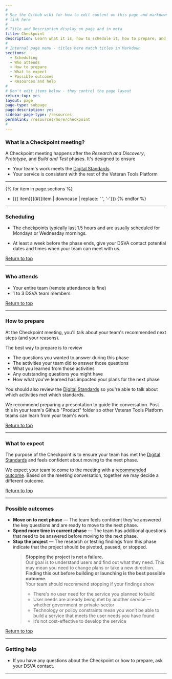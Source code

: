 ```yaml
---
#
# See the Github wiki for how to edit content on this page and markdown styles you can use:
# link here
#
# Title and Description display on page and in meta
title: Checkpoint
description: Learn what it is, how to schedule it, how to prepare, and what to expect.
#
# Internal page menu - titles here match titles in Markdown
sections:
  - Scheduling
  - Who attends
  - How to prepare
  - What to expect
  - Possible outcomes
  - Resources and help
#
# Don't edit items below - they control the page layout
return-top: yes
layout: page
page-type: subpage
page-description: yes
sidebar-page-type: /resources
permalink: /resources/more/checkpoint
#
---
```


### What is a Checkpoint meeting?

A Checkpoint meeting happens after the *Research and Discovery*, *Prototype*, and *Build and Test* phases. It's designed to ensure
* Your team's work meets the [Digital Standards]({{site.baseurl}}/digital-standards)
* Your service is consistent with the rest of the Veteran Tools Platform

<hr>

{% for item in page.sections %}
* [{{ item}}](#{{item | downcase | replace: ' ', '-'}})
{% endfor %}

<hr>

### Scheduling

* The checkpoints typically last 1.5 hours and are usually scheduled for Mondays or Wednesday mornings.

* At least a week before the phase ends, give your DSVA contact potential dates and times when your team can meet with us.

<a href="#">Return to top</a>

<hr>


### Who attends

* Your entire team (remote attendance is fine)
* 1 to 3 DSVA team members

<a href="#">Return to top</a>

<hr>


### How to prepare

At the Checkpoint meeting, you'll talk about your team's recommended next steps (and your reasons).

The best way to prepare is to review

* The questions you wanted to answer during this phase
* The activities your team did to answer those questions
* What you learned from those activities
* Any outstanding questions you might have
* How what you've learned has impacted your plans for the next phase

You should also review the [Digital Standards]({{site.baseurl}}/digital-standards) so you're able to talk about which activities met which standards.

We recommend preparing a presentation to guide the conversation. Post this in your team's Github "Product" folder so other Veteran Tools Platform teams can learn from your team's work.

<a href="#">Return to top</a>

<hr>


### What to expect

The purpose of the Checkpoint is to ensure your team has met the [Digital Standards]({{site.baseurl}}/digital-standards) and feels confident about moving to the next phase.

We expect your team to come to the meeting with a [recommended outcome](#possible-outcomes). Based on the meeting conversation, together we may decide a different outcome.

<a href="#">Return to top</a>

<hr>


### Possible outcomes

* **Move on to next phase** &mdash; The team feels confident they've answered the key questions and are ready to move to the next phase.
* **Spend more time in current phase** &mdash; The team has additional questions that need to be answered before moving to the next phase.
* **Stop the project** &mdash; The research or testing findings from this phase indicate that the project should be pivoted, paused, or stopped.
  > **Stopping the project is not a failure.**
  <br/>Our goal is to understand users and find out what they need. This may mean you need to change plans or take a new direction. **Finding this out before building or launching is the best possible outcome.**
  <br/>Your team should recommend stopping if your findings show
    > * There's no user need for the service you planned to build
    > * User needs are already being met by another service &mdash; whether government or private-sector
    > * Technology or policy constraints mean you won’t be able to build a service that meets the user needs you have found
    > * It’s not cost-effective to develop the service

<a href="#">Return to top</a>

<hr>


### Getting help

* If you have any questions about the Checkpoint or how to prepare, ask your DSVA contact.

<hr>
